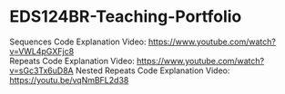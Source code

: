 # EDS124BR-Teaching-Portfolio
Sequences Code Explanation Video: https://www.youtube.com/watch?v=VWL4pGXFjc8  
Repeats Code Explanation Video: https://www.youtube.com/watch?v=sGc3Tx6uD8A
Nested Repeats Code Explanation Video: https://youtu.be/vqNmBFL2d38
